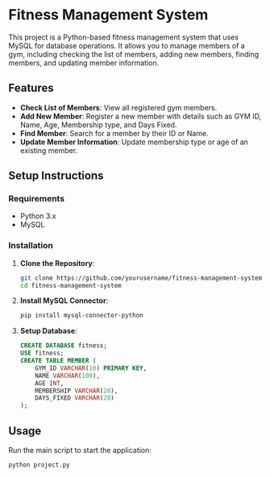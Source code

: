 # Fitness Management System

This project is a Python-based fitness management system that uses MySQL for database operations. It allows you to manage members of a gym, including checking the list of members, adding new members, finding members, and updating member information.

## Features

- **Check List of Members**: View all registered gym members.
- **Add New Member**: Register a new member with details such as GYM ID, Name, Age, Membership type, and Days Fixed.
- **Find Member**: Search for a member by their ID or Name.
- **Update Member Information**: Update membership type or age of an existing member.

## Setup Instructions

### Requirements

- Python 3.x
- MySQL

### Installation

1. **Clone the Repository**:
    ```bash
    git clone https://github.com/yourusername/fitness-management-system.git
    cd fitness-management-system
    ```

2. **Install MySQL Connector**:
    ```bash
    pip install mysql-connector-python
    ```

3. **Setup Database**:
    ```sql
    CREATE DATABASE fitness;
    USE fitness;
    CREATE TABLE MEMBER (
        GYM_ID VARCHAR(10) PRIMARY KEY,
        NAME VARCHAR(100),
        AGE INT,
        MEMBERSHIP VARCHAR(20),
        DAYS_FIXED VARCHAR(20)
    );
    ```

## Usage

Run the main script to start the application:
```bash
python project.py
